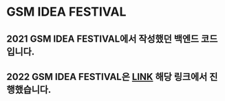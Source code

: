 # GSM IDEA FESTIVAL
## 2021 GSM IDEA FESTIVAL에서 작성했던 백엔드 코드입니다.
## 2022 GSM IDEA FESTIVAL은 [LINK](https://github.com/2022-GSM-JASTES) 해당 링크에서 진행했습니다.
